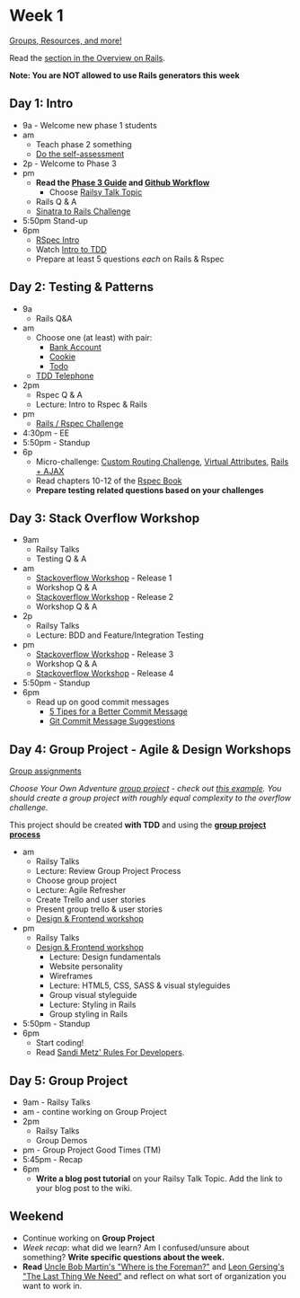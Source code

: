 # Week 1

[Groups, Resources, and more!](../../wiki)

Read the [section in the Overview on Rails](../README#rails).

**Note: You are NOT allowed to use Rails generators this week**


## Day 1: Intro

- 9a - Welcome new phase 1 students
- am 
  - Teach phase 2 something
  - [Do the self-assessment](./self-assessment.md)
- 2p - Welcome to Phase 3
- pm 
  - **Read the [Phase 3 Guide](../README) and [Github Workflow](../git-workflow.md)**
	- Choose [Railsy Talk Topic](./railsy_talk_topics.md)
  - Rails Q & A
  - [Sinatra to Rails Challenge](../../../../sinatra-to-rails-pick-1-of-3-challenge)
- 5:50pm Stand-up
- 6pm
  - [RSpec Intro](../../../../phase-3-rspec-intro-challenge)
  - Watch [Intro to TDD](https://talks.devbootcamp.com/rspec-intro)
  - Prepare at least 5 questions *each* on Rails & Rspec

## Day 2: Testing & Patterns

- 9a
  - Rails Q&A
- am
  - Choose one (at least) with pair:
    - [Bank Account](../../../../rspec-drill-bank-account-challenge)
    - [Cookie](../../../../rspec-drill-test-a-cookie-challenge)
    - [Todo](../../../../rspec-drill-simple-todo-challenge)
  - [TDD Telephone](../../../../tdd-telephone-challenge)
- 2pm
	- Rspec Q & A
	- Lecture: Intro to Rspec & Rails
- pm
  - [Rails / Rspec Challenge](../../../../sf-rspec-rails-challenge)
- 4:30pm - EE
- 5:50pm - Standup
- 6p 
  - Micro-challenge: [Custom Routing
Challenge](./custom_routes.md), [Virtual
Attributes](./virtual_attributes_micro_challenge.md), [Rails + AJAX](./rails_ajax_micro_challenge.md)
  - Read chapters 10-12 of the [Rspec Book](https://www.dropbox.com/s/7lt81jhiwku612q/Rspec_Book.pdf)
  - **Prepare testing related questions based on your challenges**


## Day 3: Stack Overflow Workshop

- 9am
	- Railsy Talks
	- Testing Q & A
- am 
  - [Stackoverflow Workshop](../../../../stackoverflow-workshop-challenge) - Release 1
  - Workshop Q & A
  - [Stackoverflow
Workshop](../../../../stackoverflow-workshop-challenge) - Release 2
  - Workshop Q & A
- 2p
  - Railsy Talks
  - Lecture: BDD and Feature/Integration Testing
- pm 
  - [Stackoverflow
Workshop](../../../../stackoverflow-workshop-challenge) - Release 3
  - Workshop Q & A
  - [Stackoverflow
Workshop](../../../../stackoverflow-workshop-challenge) - Release 4
- 5:50pm - Standup
- 6pm
  - Read up on good commit messages
    - [5 Tipes for a Better Commit Message](http://robots.thoughtbot.com/5-useful-tips-for-a-better-commit-message)
    - [Git Commit Message Suggestions](http://tbaggery.com/2008/04/19/a-note-about-git-commit-messages.html)

## Day 4:  Group Project - Agile & Design Workshops
[Group assignments](../../wiki)

*Choose Your Own Adventure [group
 project](../group_project_process.md) - check out [this
example](../../../../overflow-challenge). You should create a group
project with roughly equal complexity to the overflow challenge.*

This project should be created **with TDD** and using the **[group project process](../group_project_process.md)**

- am
 	- Railsy Talks
 	- Lecture: Review Group Project Process
 	- Choose group project
 	- Lecture: Agile Refresher
 	- Create Trello and user stories
 	- Present group trello & user stories
 	- [Design & Frontend workshop](./design_workshop.md)
- pm
 	- Railsy Talks
  - [Design & Frontend workshop](./design_workshop.md)
    - Lecture: Design fundamentals
    - Website personality
    - Wireframes
    - Lecture: HTML5, CSS, SASS & visual styleguides
    - Group visual styleguide
    - Lecture: Styling in Rails
    - Group styling in Rails
- 5:50pm - Standup
- 6pm
  - Start coding!
  - Read [Sandi Metz' Rules For Developers](http://robots.thoughtbot.com/sandi-metz-rules-for-developers).


## Day 5: Group Project

- 9am - Railsy Talks
- am - contine working on Group Project
- 2pm
  - Railsy Talks
  - Group Demos
- pm - Group Project Good Times (TM)
- 5:45pm - Recap
- 6pm
	- **Write a blog post tutorial** on your Railsy Talk Topic.  Add the link to your blog post to the wiki.

## Weekend
- Continue working on **Group Project**
- _Week recap_: what did we learn? Am I confused/unsure about something? **Write specific questions about the week.**
- **Read** [Uncle Bob Martin's "Where is the Foreman?"](http://blog.8thlight.com/uncle-bob/2014/02/21/WhereIsTheForeman.html) and [Leon Gersing's "The Last Thing We Need"](http://leongersing.tumblr.com/post/77931655536/the-last-thing-we-need) and reflect on what sort of organization you want to work in.

